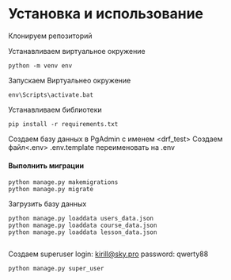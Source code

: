 # Установка и использование
Клонируем репозиторий

Устанавливаем виртуальное окружение 
```
python -m venv env
```
Запускаем Виртуальнео окружение
```
env\Scripts\activate.bat
```
Устанавливаем библиотеки
```
pip install -r requirements.txt
```

Создаем базу данных в PgAdmin с именем <drf_test>
Создаем файл<.env>
.env.template переименовать на .env

#### Выполнить миграции
```
python manage.py makemigrations
python manage.py migrate
```
Загрузить базу данных
```
python manage.py loaddata users_data.json
python manage.py loaddata course_data.json
python manage.py loaddata lesson_data.json


```
Создаем superuser
login: kirill@sky.pro
password: qwerty88
```
python manage.py super_user
```
